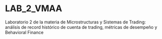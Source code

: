 # LAB_2_VMAA
Laboratorio 2 de la materia de Microstructuras y Sistemas de Trading: análisis de record histórico de cuenta de trading, métricas de desempeño y Behavioral Finance
